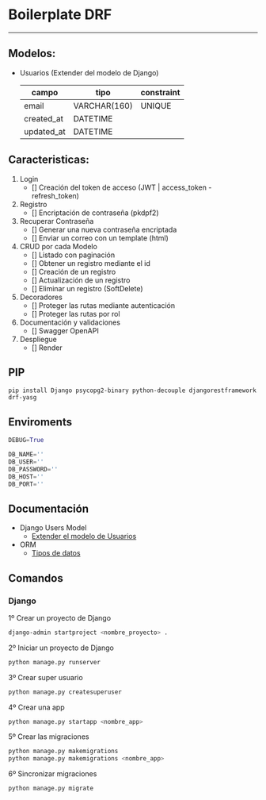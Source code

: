 # Boilerplate DRF

---

## Modelos:

- Usuarios (Extender del modelo de Django)

  | campo      | tipo         | constraint |
  | ---------- | ------------ | ---------- |
  | email      | VARCHAR(160) | UNIQUE     |
  | created_at | DATETIME     |            |
  | updated_at | DATETIME     |            |

## Caracteristicas:

1. Login
   - [] Creación del token de acceso (JWT | access_token - refresh_token)
2. Registro
   - [] Encriptación de contraseña (pkdpf2)
3. Recuperar Contraseña
   - [] Generar una nueva contraseña encriptada
   - [] Enviar un correo con un template (html)
4. CRUD por cada Modelo
   - [] Listado con paginación
   - [] Obtener un registro mediante el id
   - [] Creación de un registro
   - [] Actualización de un registro
   - [] Eliminar un registro (SoftDelete)
5. Decoradores
   - [] Proteger las rutas mediante autenticación
   - [] Proteger las rutas por rol
6. Documentación y validaciones
   - [] Swagger OpenAPI
7. Despliegue
   - [] Render

## PIP

```ssh
pip install Django psycopg2-binary python-decouple djangorestframework drf-yasg
```

## Enviroments

```py
DEBUG=True

DB_NAME=''
DB_USER=''
DB_PASSWORD=''
DB_HOST=''
DB_PORT=''
```

## Documentación

- Django Users Model
  - [Extender el modelo de Usuarios](https://docs.djangoproject.com/en/4.2/topics/auth/customizing/#substituting-a-custom-user-model)
- ORM
  - [Tipos de datos](https://docs.djangoproject.com/en/4.2/ref/models/fields/#field-types)

## Comandos

### Django

1º Crear un proyecto de Django

```sh
django-admin startproject <nombre_proyecto> .
```

2º Iniciar un proyecto de Django

```sh
python manage.py runserver
```

3º Crear super usuario

```sh
python manage.py createsuperuser
```

4º Crear una app

```sh
python manage.py startapp <nombre_app>
```

5º Crear las migraciones

```sh
python manage.py makemigrations
python manage.py makemigrations <nombre_app>
```

6º Sincronizar migraciones

```sh
python manage.py migrate
```
